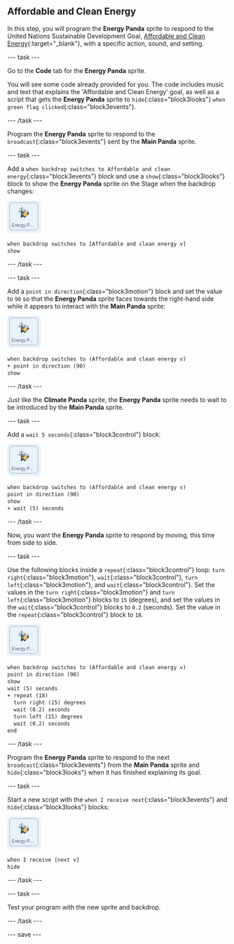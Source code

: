 ## Affordable and Clean Energy

In this step, you will program the **Energy Panda** sprite to respond to the United Nations Sustainable Development Goal, [Affordable and Clean Energy](https://www.undp.org/content/undp/en/home/sustainable-development-goals/goal-7-affordable-and-clean-energy.html){:target="\_blank"}, with a specific action, sound, and setting.

--- task ---

Go to the **Code** tab for the **Energy Panda** sprite.

You will see some code already provided for you. The code includes music and text that explains the 'Affordable and Clean Energy' goal, as well as a script that gets the **Energy Panda** sprite to `hide`{:class="block3looks"} `when green flag clicked`{:class="block3events"}.

--- /task ---

Program the **Energy Panda** sprite to respond to the `broadcast`{:class="block3events"} sent by the **Main Panda** sprite.

--- task ---

Add a `when backdrop switches to Affordable and clean energy`{:class="block3events"} block and use a `show`{:class="block3looks"} block to show the **Energy Panda** sprite on the Stage when the backdrop changes:

![image of the Energy Panda sprite](images/energypanda-sprite.png)

```blocks3
when backdrop switches to [Affordable and clean energy v]
show
```

--- /task ---

--- task ---

Add a `point in direction`{:class="block3motion"} block and set the value to `90` so that the **Energy Panda** sprite faces towards the right-hand side while it appears to interact with the **Main Panda** sprite:

![image of the Energy Panda sprite](images/energypanda-sprite.png)

```blocks3
when backdrop switches to (Affordable and clean energy v)
+ point in direction (90)
show
```

--- /task ---

Just like the **Climate Panda** sprite, the **Energy Panda** sprite needs to wait to be introduced by the **Main Panda** sprite.

--- task ---

Add a `wait 5 seconds`{:class="block3control"} block:

![image of the Energy Panda sprite](images/energypanda-sprite.png)

```blocks3
when backdrop switches to (Affordable and clean energy v)
point in direction (90)
show
+ wait (5) seconds
```
--- /task ---

Now, you want the **Energy Panda** sprite to respond by moving, this time from side to side.

--- task ---

Use the following blocks inside a `repeat`{:class="block3control"} loop: `turn right`{:class="block3motion"}, `wait`{:class="block3control"}, `turn left`{:class="block3motion"}, and `wait`{:class="block3control"}. Set the values in the `turn right`{:class="block3motion"} and `turn left`{:class="block3motion"} blocks to `15` (degrees), and set the values in the `wait`{:class="block3control"} blocks to `0.2` (seconds). Set the value in the `repeat`{:class="block3control"} block to `18`.

![image of the Energy Panda sprite](images/energypanda-sprite.png)

```blocks3
when backdrop switches to (Affordable and clean energy v)
point in direction (90)
show
wait (5) seconds
+ repeat (18)
  turn right (15) degrees
  wait (0.2) seconds
  turn left (15) degrees
  wait (0.2) seconds
end
```

--- /task ---

Program the **Energy Panda** sprite to respond to the next `broadcast`{:class="block3events"} from the **Main Panda** sprite and `hide`{:class="block3looks"} when it has finished explaining its goal.

--- task ---

Start a new script with the `when I receive next`{:class="block3events"} and `hide`{:class="block3looks"} blocks:

![image of the Energy Panda sprite](images/energypanda-sprite.png)

```blocks3
when I receive [next v]
hide
```

--- /task ---

--- task ---

Test your program with the new sprite and backdrop.

--- /task ---

--- save ---
